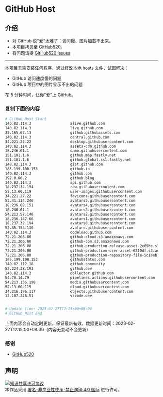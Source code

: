 # GitHub Host
## 介绍
- 对 GitHub 说"爱"太难了：访问慢、图片加载不出来。
- 本项目拷贝至 [GitHub520](https://github.com/521xueweihan/GitHub520)。
- 有问题请提 [GitHub520 issues](https://github.com/521xueweihan/GitHub520/issues/new)

---

本项目无需安装任何程序，通过修改本地 hosts 文件，试图解决：
- GitHub 访问速度慢的问题
- GitHub 项目中的图片显示不出的问题

花 5 分钟时间，让你"爱"上 GitHub。

### 复制下面的内容
```bash
# GitHub Host Start
140.82.114.3                  alive.github.com
140.82.114.3                  live.github.com
35.165.67.13                  github.githubassets.com
140.82.114.3                  central.github.com
34.221.27.22                  desktop.githubusercontent.com
140.82.114.3                  assets-cdn.github.com
18.246.61.1                   camo.githubusercontent.com
151.101.1.6                   github.map.fastly.net
151.101.1.6                   github.global.ssl.fastly.net
140.82.114.3                  gist.github.com
185.199.108.153               github.io
140.82.114.3                  github.com
192.0.66.2                    github.blog
140.82.114.3                  api.github.com
18.237.32.194                 raw.githubusercontent.com
52.13.60.119                  user-images.githubusercontent.com
34.221.27.22                  favicons.githubusercontent.com
52.41.114.246                 avatars5.githubusercontent.com
18.236.89.151                 avatars4.githubusercontent.com
18.246.61.1                   avatars3.githubusercontent.com
54.213.57.146                 avatars2.githubusercontent.com
18.236.147.66                 avatars1.githubusercontent.com
18.237.32.194                 avatars0.githubusercontent.com
52.35.153.130                 avatars.githubusercontent.com
140.82.114.3                  codeload.github.com
72.21.206.80                  github-cloud.s3.amazonaws.com
72.21.206.80                  github-com.s3.amazonaws.com
72.21.206.80                  github-production-release-asset-2e65be.s3.amazonaws.com
72.21.206.80                  github-production-user-asset-6210df.s3.amazonaws.com
72.21.206.80                  github-production-repository-file-5c1aeb.s3.amazonaws.com
185.199.108.153               githubstatus.com
140.82.112.18                 github.community
52.224.38.193                 github.dev
140.82.114.3                  collector.github.com
54.70.14.79                   pipelines.actions.githubusercontent.com
54.213.136.198                media.githubusercontent.com
52.13.60.119                  cloud.githubusercontent.com
34.216.196.117                objects.githubusercontent.com
13.107.226.51                 vscode.dev


# Update time: 2023-02-27T12:15:00+08:00
# GitHub Host End

```
上面内容会自动定时更新，保证最新有效。数据更新时间：2023-02-27T12:15:00+08:00（内容无变动不会更新）

### 感谢

- [GitHub520](https://github.com/521xueweihan/GitHub520)

## 声明
<a rel="license" href="https://creativecommons.org/licenses/by-nc-nd/4.0/deed.zh"><img alt="知识共享许可协议" style="border-width: 0" src="https://licensebuttons.net/l/by-nc-nd/4.0/88x31.png"></a><br>本作品采用 <a rel="license" href="https://creativecommons.org/licenses/by-nc-nd/4.0/deed.zh">署名-非商业性使用-禁止演绎 4.0 国际</a> 进行许可。